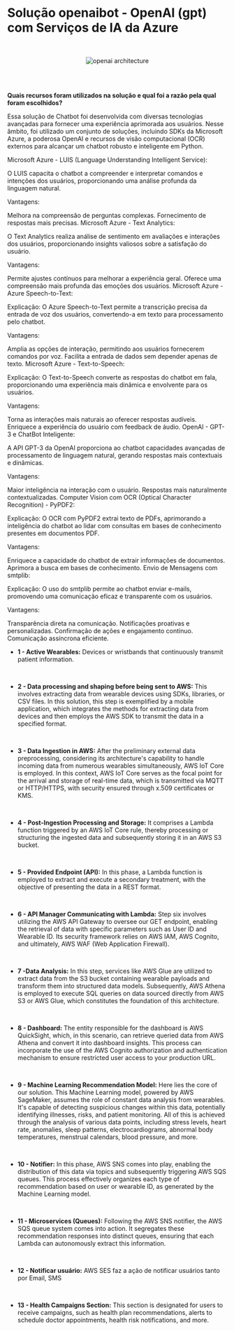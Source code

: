 # Solução openaibot - OpenAI (gpt) com Serviços de IA da Azure 

<br> 

<div align="center">

![openai architecture](https://github.com/arthurmeirelessm/openaibot-dev/assets/78212769/afc52efd-98e5-4c15-8bf5-279b5916ba61)


</div>

<br> 

<br> 


**Quais recursos foram utilizados na solução e qual foi a razão pela qual foram escolhidos?**

Essa solução de Chatbot foi desenvolvida com diversas tecnologias avançadas para fornecer uma experiência aprimorada aos usuários. Nesse âmbito, foi utilizado um conjunto de soluções, incluindo SDKs da Microsoft Azure, a poderosa OpenAI e recursos de visão computacional (OCR) externos para alcançar um chatbot robusto e inteligente em Python.


Microsoft Azure - LUIS (Language Understanding Intelligent Service):

O LUIS capacita o chatbot a compreender e interpretar comandos e intenções dos usuários, proporcionando uma análise profunda da linguagem natural.

Vantagens:

Melhora na compreensão de perguntas complexas.
Fornecimento de respostas mais precisas.
Microsoft Azure - Text Analytics:

O Text Analytics realiza análise de sentimento em avaliações e interações dos usuários, proporcionando insights valiosos sobre a satisfação do usuário.

Vantagens:

Permite ajustes contínuos para melhorar a experiência geral.
Oferece uma compreensão mais profunda das emoções dos usuários.
Microsoft Azure - Azure Speech-to-Text:

Explicação: O Azure Speech-to-Text permite a transcrição precisa da entrada de voz dos usuários, convertendo-a em texto para processamento pelo chatbot.

Vantagens:

Amplia as opções de interação, permitindo aos usuários fornecerem comandos por voz.
Facilita a entrada de dados sem depender apenas de texto.
Microsoft Azure - Text-to-Speech:

Explicação: O Text-to-Speech converte as respostas do chatbot em fala, proporcionando uma experiência mais dinâmica e envolvente para os usuários.

Vantagens:

Torna as interações mais naturais ao oferecer respostas audíveis.
Enriquece a experiência do usuário com feedback de áudio.
OpenAI - GPT-3 e ChatBot Inteligente:

A API GPT-3 da OpenAI proporciona ao chatbot capacidades avançadas de processamento de linguagem natural, gerando respostas mais contextuais e dinâmicas.

Vantagens:

Maior inteligência na interação com o usuário.
Respostas mais naturalmente contextualizadas.
Computer Vision com OCR (Optical Character Recognition) - PyPDF2:

Explicação: O OCR com PyPDF2 extrai texto de PDFs, aprimorando a inteligência do chatbot ao lidar com consultas em bases de conhecimento presentes em documentos PDF.

Vantagens:

Enriquece a capacidade do chatbot de extrair informações de documentos.
Aprimora a busca em bases de conhecimento.
Envio de Mensagens com smtplib:

Explicação: O uso do smtplib permite ao chatbot enviar e-mails, promovendo uma comunicação eficaz e transparente com os usuários.

Vantagens:

Transparência direta na comunicação.
Notificações proativas e personalizadas.
Confirmação de ações e engajamento contínuo.
Comunicação assíncrona eficiente.
<br> 

* **1 - Active Wearables:** Devices or wristbands that continuously transmit patient information.

<br> 

* **2 - Data processing and shaping before being sent to AWS:** This involves extracting data from wearable devices using SDKs, libraries, or CSV files. In this solution, this step is exemplified by a mobile application, which integrates the methods for extracting data from devices and then employs the AWS SDK to transmit the data in a specified format.

<br> 

* **3 - Data Ingestion in AWS:** After the preliminary external data preprocessing, considering its architecture's capability to handle incoming data from numerous wearables simultaneously, AWS IoT Core is employed. In this context, AWS IoT Core serves as the focal point for the arrival and storage of real-time data, which is transmitted via MQTT or HTTP/HTTPS, with security ensured through x.509 certificates or KMS.
<br> 
  
* **4 - Post-Ingestion Processing and Storage:** It comprises a Lambda function triggered by an AWS IoT Core rule, thereby processing or structuring the ingested data and subsequently storing it in an AWS S3 bucket.

<br> 

* **5 - Provided Endpoint (API):** In this phase, a Lambda function is employed to extract and execute a secondary treatment, with the objective of presenting the data in a REST format.

<br> 

* **6 - API Manager Communicating with Lambda:** Step six involves utilizing the AWS API Gateway to oversee our GET endpoint, enabling the retrieval of data with specific parameters such as User ID and Wearable ID. Its security framework relies on AWS IAM, AWS Cognito, and ultimately, AWS WAF (Web Application Firewall).

<br> 

* **7 -Data Analysis:** In this step, services like AWS Glue are utilized to extract data from the S3 bucket containing wearable payloads and transform them into structured data models. Subsequently, AWS Athena is employed to execute SQL queries on data sourced directly from AWS S3 or AWS Glue, which constitutes the foundation of this architecture.
<br> 

* **8 - Dashboard:** The entity responsible for the dashboard is AWS QuickSight, which, in this scenario, can retrieve queried data from AWS Athena and convert it into dashboard insights. This process can incorporate the use of the AWS Cognito authorization and authentication mechanism to ensure restricted user access to your production URL. 

<br> 

* **9 - Machine Learning Recommendation Model:** Here lies the core of our solution. This Machine Learning model, powered by AWS SageMaker, assumes the role of constant data analysis from wearables. It's capable of detecting suspicious changes within this data, potentially identifying illnesses, risks, and patient monitoring. All of this is achieved through the analysis of various data points, including stress levels, heart rate, anomalies, sleep patterns, electrocardiograms, abnormal body temperatures, menstrual calendars, blood pressure, and more.

<br> 

* **10 - Notifier:** In this phase, AWS SNS comes into play, enabling the distribution of this data via topics and subsequently triggering AWS SQS queues. This process effectively organizes each type of recommendation based on user or wearable ID, as generated by the Machine Learning model.

<br> 

* **11 - Microservices (Queues):** Following the AWS SNS notifier, the AWS SQS queue system comes into action. It segregates these recommendation responses into distinct queues, ensuring that each Lambda can autonomously extract this information.

<br> 

* **12 - Notificar usuário:** AWS SES faz a ação de notificar usuários tanto por Email, SMS

<br> 

* **13 - Health Campaigns Section:** This section is designated for users to receive campaigns, such as health plan recommendations, alerts to schedule doctor appointments, health risk notifications, and more.     
